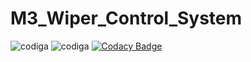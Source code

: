# M3_Wiper_Control_System
![codiga](https://api.codiga.io/project/33397/score/svg)
![codiga](https://api.codiga.io/project/33397/status/svg)
[![Codacy Badge](https://app.codacy.com/project/badge/Grade/8c95093eddd74fe299b0419e92cad2f2)](https://www.codacy.com/gh/GANGABHAVANIDONDAPATI/M3_Wiper_Control_System/dashboard?utm_source=github.com&amp;utm_medium=referral&amp;utm_content=GANGABHAVANIDONDAPATI/M3_Wiper_Control_System&amp;utm_campaign=Badge_Grade)

